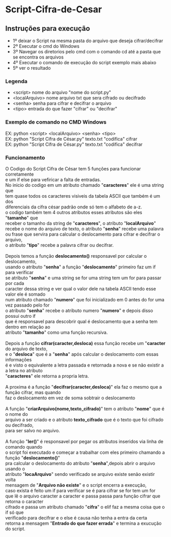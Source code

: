 # Script-Cifra-de-Cesar

## Instruções para execução

- 1º deixar o Script na mesma pasta do arquivo que deseja cifrar/decifrar
- 2º Executar o cmd do Windows
- 3º Navegar os diretorios pelo cmd com o comando cd até a pasta que se encontra os arquivos
- 4º Executar o comando de execução do script exemplo mais abaixo
- 5º ver o resultado


### Legenda

- <script\> nome do arquivo "nome do script.py" 
- <localArquivo\> nome arquivo txt que sera cifrado ou decifrado
- <senha\> senha para cifrar e decifrar o arquivo
- <tipo\> entrada do que fazer "cifrar" ou "decifrar"

### Exemplo de comando no CMD Windows

EX: python <script\> <localArquivo\> <senha\> <tipo\>
<br>
EX: python "Script Cifra de César.py" texto.txt "codifica" cifrar
<br>
EX: python "Script Cifra de César.py" texto.txt "codifica" decifrar

### Funcionamento 

O Codigo do Script Cifra de César tem 5 funções para funcionar corretamente 
<br>
e um if else para vefiricar a falta de entradas.
<br>
No inicio do codigo em um atributo chamado "<b>caracteres</b>" ele é uma string que
<br>
tem quase todos os caracteres visiveis da tabela ASCII que também é um dos 
<br>
diferenciais da cifra césar padrão onde só tem o alfabeto de a-z.
<br>
o codigo também tem 4 outros atributos esses atributos são eles "<b>tamanho</b>" que 
<br>
receber o tamanho da string de "<b>caracteres</b>", o atributo "<b>localArquivo</b>" 
<br>
recebe o nome do arquivo de texto, o atributo "<b>senha</b>" recebe uma palavra 
<br>
ou frase que servira para calcular o deslocamento para cifrar e decifrar o arquivo,
<br>
 o atributo "<b>tipo</b>" recebe a palavra cifrar ou decifrar.
<br>
<br>Depois temos a função <b>deslocamento()</b> responsavel por calcular o deslocamento,
<br> usando o atributo "<b>senha</b>" a função "<b>deslocamento</b>" primeiro faz um if para verificar
<br> se atributo "<b>senha</b>" e uma string se for uma string tem um for para passar por cada
<br> caracter dessa string e ver qual o valor dele na tabela ASCII tendo esse valor ele é somado
<br> num atributo chamado "<b>numero</b>" que foi inicializado em 0 antes do for uma vez passado pelo for
<br> o atributo "<b>senha</b>" recebe o atributo numero "<b>numero</b>" e depois disso possui outro if
<br> que é responsavel para descobrir qual é deslocamento que a senha tem dentro em relação ao<br>
atributo "<b>tamanho</b>" como uma função recursiva.
<br><br>Depois a função <b>cifrar(caracter,desloca)</b> essa função recebe um "<b>caracter</b> do arquivo de texto,
<br> e o "<b>desloca</b>" que é a "<b>senha</b>" após calcular o deslocamento com essas informações 
<br> é e visto o equivalente a letra passada e retornada a nova e se não existir a a letra no atributo
<br>"<b>caracteres</b>" ele retorna a propria letra.
<br><br>A proxima é a função "<b>decifrar(caracter,desloca)</b>" ela faz o mesmo que a função cifrar, mas quando
<br>faz o deslocamento em vez de soma sobtrair o deslocamento
<br><br>A função "<b>criarArquivo(nome,texto_cifrado)</b>" tem o atributo "<b>nome</b>" que é o nome do
<br>arquivo a ser criado e o atributo <b>texto_cifrado</b> que é o texto que foi cifrado ou decifrado,
<br>para ser salvo no arquivo.
<br><br>A função "<b>ler()</b>" é responsavel por pegar os atributos inseridos via linha de comando quando
<br>o script foi executado e começar a trabalhar com eles primeiro chamando a função "<b>deslocamento()</b>"
<br> pra calcular o deslocamento do atributo "<b>senha</b>",depois abrir o arquivo usando o 
<br>atributo "<b>locaArquivo</b>" sendo verificado se arquivo existe senão existir volta 
<br>mensagem de "<b>Arquivo não existe</b>" e o script encerra a execução,
<br>caso exista é feito um if para verificar se é para cifrar se for tem um for
<br> que lê o arquivo caracter a caracter e passa passa para função cifrar que retorna o caracter
<br> cifrado e passa um atributo chamado "<b>cifra</b>" o elif faz a mesma coisa que o if só que
<br> verificado para decifrar e o else é causa não tenha a entra da certa
<br> retorna a mensagem "<b>Entrado do que fazer errada</b>" e termina a exucução do script.
